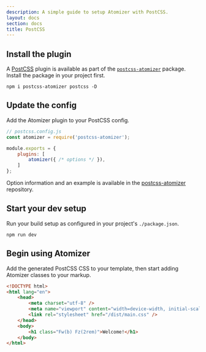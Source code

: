 ```yaml
---
description: A simple guide to setup Atomizer with PostCSS.
layout: docs
section: docs
title: PostCSS
---
```


## Install the plugin

A [PostCSS](https://postcss.org/) plugin is available as part of the [`postcss-atomizer`](https://github.com/acss-io/atomizer/tree/main/packages/postcss-atomizer) package. Install the package in your project first.

```shell
npm i postcss-atomizer postcss -D
```

## Update the config

Add the Atomizer plugin to your PostCSS config.

```js
// postcss.config.js
const atomizer = require('postcss-atomizer');

module.exports = {
    plugins: [
        atomizer({ /* options */ }),
    ]
};
```

<p class="noteBox info">Option information and an example is available in the <a href="https://github.com/acss-io/atomizer/tree/main/packages/postcss-atomizer">postcss-atomizer</a> repository.</p>

## Start your dev setup

Run your build setup as configured in your project's `./package.json`.

```shell
npm run dev
```

## Begin using Atomizer

Add the generated PostCSS CSS to your template, then start adding Atomizer classes to your markup.

```html
<!DOCTYPE html>
<html lang="en">
    <head>
        <meta charset="utf-8" />
        <meta name="viewport" content="width=device-width, initial-scale=1.0" />
        <link rel="stylesheet" href="/dist/main.css" />
    </head>
    <body>
        <h1 class="Fw(b) Fz(2rem)">Welcome!</h1>
    </body>
</html>
```
